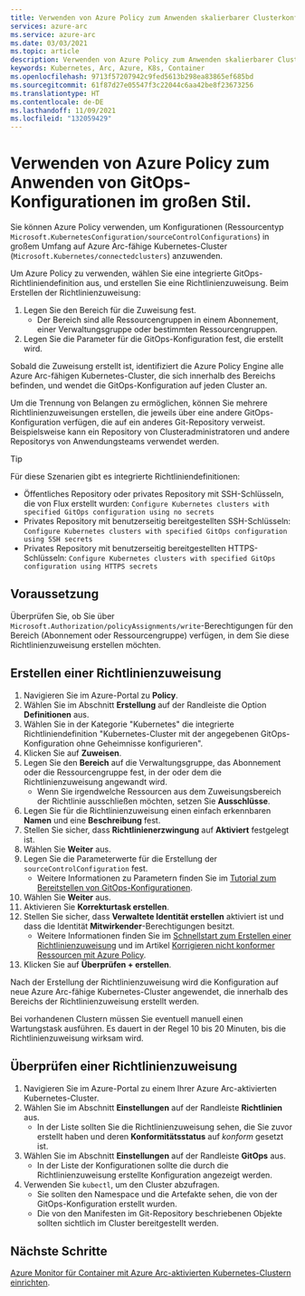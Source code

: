 ```yaml
---
title: Verwenden von Azure Policy zum Anwenden skalierbarer Clusterkonfigurationen
services: azure-arc
ms.service: azure-arc
ms.date: 03/03/2021
ms.topic: article
description: Verwenden von Azure Policy zum Anwenden skalierbarer Clusterkonfigurationen
keywords: Kubernetes, Arc, Azure, K8s, Container
ms.openlocfilehash: 9713f57207942c9fed5613b298ea83865ef685bd
ms.sourcegitcommit: 61f87d27e05547f3c22044c6aa42be8f23673256
ms.translationtype: HT
ms.contentlocale: de-DE
ms.lasthandoff: 11/09/2021
ms.locfileid: "132059429"
---
```

# <a name="use-azure-policy-to-apply-gitops-configurations-at-scale"></a>Verwenden von Azure Policy zum Anwenden von GitOps-Konfigurationen im großen Stil.

Sie können Azure Policy verwenden, um Konfigurationen (Ressourcentyp `Microsoft.KubernetesConfiguration/sourceControlConfigurations`) in großem Umfang auf Azure Arc-fähige Kubernetes-Cluster (`Microsoft.Kubernetes/connectedclusters`) anzuwenden.

Um Azure Policy zu verwenden, wählen Sie eine integrierte GitOps-Richtliniendefinition aus, und erstellen Sie eine Richtlinienzuweisung. Beim Erstellen der Richtlinienzuweisung:
1. Legen Sie den Bereich für die Zuweisung fest.
    * Der Bereich sind alle Ressourcengruppen in einem Abonnement, einer Verwaltungsgruppe oder bestimmten Ressourcengruppen.
2. Legen Sie die Parameter für die GitOps-Konfiguration fest, die erstellt wird. 

Sobald die Zuweisung erstellt ist, identifiziert die Azure Policy Engine alle Azure Arc-fähigen Kubernetes-Cluster, die sich innerhalb des Bereichs befinden, und wendet die GitOps-Konfiguration auf jeden Cluster an.

Um die Trennung von Belangen zu ermöglichen, können Sie mehrere Richtlinienzuweisungen erstellen, die jeweils über eine andere GitOps-Konfiguration verfügen, die auf ein anderes Git-Repository verweist. Beispielsweise kann ein Repository von Clusteradministratoren und andere Repositorys von Anwendungsteams verwendet werden.

> [!TIP]
> Für diese Szenarien gibt es integrierte Richtliniendefinitionen:
> * Öffentliches Repository oder privates Repository mit SSH-Schlüsseln, die von Flux erstellt wurden: `Configure Kubernetes clusters with specified GitOps configuration using no secrets`
> * Privates Repository mit benutzerseitig bereitgestellten SSH-Schlüsseln: `Configure Kubernetes clusters with specified GitOps configuration using SSH secrets`
> * Privates Repository mit benutzerseitig bereitgestellten HTTPS-Schlüsseln: `Configure Kubernetes clusters with specified GitOps configuration using HTTPS secrets`

## <a name="prerequisite"></a>Voraussetzung

Überprüfen Sie, ob Sie über `Microsoft.Authorization/policyAssignments/write`-Berechtigungen für den Bereich (Abonnement oder Ressourcengruppe) verfügen, in dem Sie diese Richtlinienzuweisung erstellen möchten.

## <a name="create-a-policy-assignment"></a>Erstellen einer Richtlinienzuweisung

1. Navigieren Sie im Azure-Portal zu **Policy**.
1. Wählen Sie im Abschnitt **Erstellung** auf der Randleiste die Option **Definitionen** aus.
1. Wählen Sie in der Kategorie "Kubernetes" die integrierte Richtliniendefinition "Kubernetes-Cluster mit der angegebenen GitOps-Konfiguration ohne Geheimnisse konfigurieren". 
1. Klicken Sie auf **Zuweisen**.
1. Legen Sie den **Bereich** auf die Verwaltungsgruppe, das Abonnement oder die Ressourcengruppe fest, in der oder dem die Richtlinienzuweisung angewandt wird.
    * Wenn Sie irgendwelche Ressourcen aus dem Zuweisungsbereich der Richtlinie ausschließen möchten, setzen Sie **Ausschlüsse**.
1. Legen Sie für die Richtlinienzuweisung einen einfach erkennbaren **Namen** und eine **Beschreibung** fest.
1. Stellen Sie sicher, dass **Richtlinienerzwingung** auf **Aktiviert** festgelegt ist.
1. Wählen Sie **Weiter** aus.
1. Legen Sie die Parameterwerte für die Erstellung der `sourceControlConfiguration` fest.
    * Weitere Informationen zu Parametern finden Sie im [Tutorial zum Bereitstellen von GitOps-Konfigurationen](./tutorial-use-gitops-connected-cluster.md).
1. Wählen Sie **Weiter** aus.
1. Aktivieren Sie **Korrekturtask erstellen**.
1. Stellen Sie sicher, dass **Verwaltete Identität erstellen** aktiviert ist und dass die Identität **Mitwirkender**-Berechtigungen besitzt. 
    * Weitere Informationen finden Sie im [Schnellstart zum Erstellen einer Richtlinienzuweisung](../../governance/policy/assign-policy-portal.md) und im Artikel [Korrigieren nicht konformer Ressourcen mit Azure Policy](../../governance/policy/how-to/remediate-resources.md).
1. Klicken Sie auf **Überprüfen + erstellen**.

Nach der Erstellung der Richtlinienzuweisung wird die Konfiguration auf neue Azure Arc-fähige Kubernetes-Cluster angewendet, die innerhalb des Bereichs der Richtlinienzuweisung erstellt werden.

Bei vorhandenen Clustern müssen Sie eventuell manuell einen Wartungstask ausführen. Es dauert in der Regel 10 bis 20 Minuten, bis die Richtlinienzuweisung wirksam wird.

## <a name="verify-a-policy-assignment"></a>Überprüfen einer Richtlinienzuweisung

1. Navigieren Sie im Azure-Portal zu einem Ihrer Azure Arc-aktivierten Kubernetes-Cluster.
1. Wählen Sie im Abschnitt **Einstellungen** auf der Randleiste **Richtlinien** aus. 
    * In der Liste sollten Sie die Richtlinienzuweisung sehen, die Sie zuvor erstellt haben und deren **Konformitätsstatus** auf *konform* gesetzt ist.
1. Wählen Sie im Abschnitt **Einstellungen** auf der Randleiste **GitOps** aus.
    * In der Liste der Konfigurationen sollte die durch die Richtlinienzuweisung erstellte Konfiguration angezeigt werden.
1. Verwenden Sie `kubectl`, um den Cluster abzufragen. 
    * Sie sollten den Namespace und die Artefakte sehen, die von der GitOps-Konfiguration erstellt wurden.
    * Die von den Manifesten im Git-Repository beschriebenen Objekte sollten sichtlich im Cluster bereitgestellt werden.

## <a name="next-steps"></a>Nächste Schritte

[Azure Monitor für Container mit Azure Arc-aktivierten Kubernetes-Clustern einrichten](../../azure-monitor/containers/container-insights-enable-arc-enabled-clusters.md).
